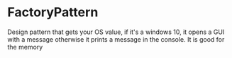 # FactoryPattern
Design pattern that gets your OS value, if it's a windows 10, it opens a GUI with a message otherwise it prints a message in the console.
It is good for the memory